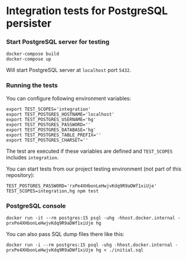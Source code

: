 # Integration tests for PostgreSQL persister

### Start PostgreSQL server for testing

```shell
docker-compose build
docker-compose up
```

Will start PostgreSQL server at `localhost` port `5432`.

### Running the tests

You can configure following environment variables:

```shell
export TEST_SCOPES='integration'
export TEST_POSTGRES_HOSTNAME='localhost'
export TEST_POSTGRES_USERNAME='hg'
export TEST_POSTGRES_PASSWORD=''
export TEST_POSTGRES_DATABASE='hg'
export TEST_POSTGRES_TABLE_PREFIX=''
export TEST_POSTGRES_CHARSET=''
```

The test are executed if these variables are defined and `TEST_SCOPES` 
includes `integration`.

You can start tests from our project testing environment (not part of this 
repository):

```shell
TEST_POSTGRES_PASSWORD='rxPe4XHbonLeHwjvKdq9R9aDWf1xiUje' TEST_SCOPES=integration,hg npm test
```

### PostgreSQL console

```shell
docker run -it --rm postgres:15 psql -uhg -hhost.docker.internal -prxPe4XHbonLeHwjvKdq9R9aDWf1xiUje hg
```

You can also pass SQL dump files there like this:

```shell
docker run -i --rm postgres:15 psql -uhg -hhost.docker.internal -prxPe4XHbonLeHwjvKdq9R9aDWf1xiUje hg < ./initial.sql
```
